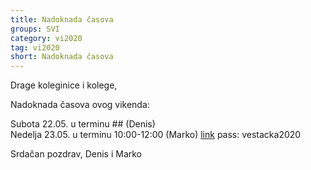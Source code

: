 ```yaml
---
title: Nadoknada časova
groups: SVI
category: vi2020
tag: vi2020
short: Nadoknada časova
---
```

Drage koleginice i kolege,

Nadoknada časova ovog vikenda:

Subota 22.05. u terminu ## (Denis)  
Nedelja 23.05. u terminu 10:00-12:00 (Marko)  [link](https://matf.webex.com/matf/j.php?MTID=m6446fef6bede5261d27c295b329c300a) pass: vestacka2020

Srdačan pozdrav,
Denis i Marko
